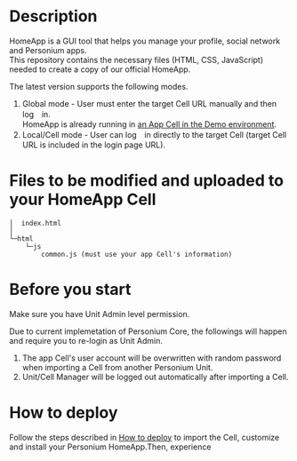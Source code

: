 # Description  
HomeApp is a GUI tool that helps you manage your profile, social network and Personium apps.  
This repository contains the necessary files (HTML, CSS, JavaScript) needed to create a copy of our official HomeApp.  

The latest version supports the following modes.  

1. Global mode - User must enter the target Cell URL manually and then log　in.  
HomeApp is already running in [an App Cell in the Demo environment](https://demo.personium.io/HomeApplication/__/box-resources/login.html?mode=global&lng=en).  
1. Local/Cell mode - User can log　in directly to the target Cell (target Cell URL is included in the login page URL).  

# Files to be modified and uploaded to your HomeApp Cell  

    │  index.html
    │          
    └─html
        └─js
            common.js (must use your app Cell's information)

# Before you start  
Make sure you have Unit Admin level permission.  

Due to current implemetation of Personium Core, the followings will happen and require you to re-login as Unit Admin.  

1. The app Cell's user account will be overwritten with random password when importing a Cell from another Personium Unit.  
1. Unit/Cell Manager will be logged out automatically after importing a Cell.  

# How to deploy  
Follow the steps described in [How to deploy](doc/HowToDeploy.md) to import the Cell, customize and install your Personium HomeApp.Then, experience 
